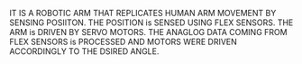 IT IS A ROBOTIC ARM THAT REPLICATES HUMAN ARM MOVEMENT BY SENSING POSIITON. 
THE POSITION is SENSED USING FLEX SENSORS. THE ARM is DRIVEN BY SERVO MOTORS.
THE ANAGLOG DATA COMING FROM FLEX SENSORS is PROCESSED AND MOTORS WERE DRIVEN ACCORDINGLY TO THE DSIRED ANGLE. 
